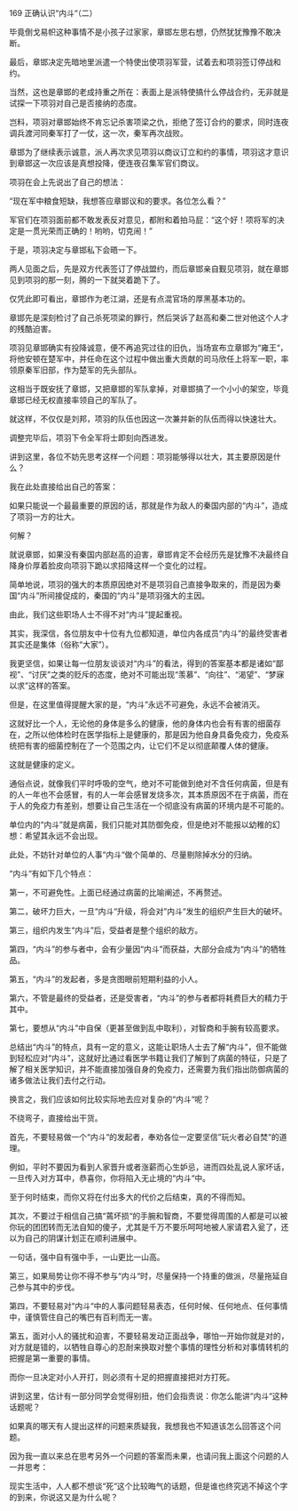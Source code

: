 169 正确认识“内斗“（二）



毕竟倒戈易帜这种事情不是小孩子过家家，章邯左思右想，仍然犹犹豫豫不敢决断。

最后，章邯决定先暗地里派遣一个特使出使项羽军营，试着去和项羽签订停战和约。

当然，这也是章邯的老成持重之所在：表面上是派特使搞什么停战合约，无非就是试探一下项羽对自己是否接纳的态度。

岂料，项羽对章邯始终不肯忘记杀害项梁之仇，拒绝了签订合约的要求，同时连夜调兵渡河同秦军打了一仗，这一次，秦军再次战败。



章邯为了继续表示诚意，派人再次求见项羽以商议订立和约的事情，项羽这才意识到章邯这一次应该是真想投降，便连夜召集军官们商议。

项羽在会上先说出了自己的想法：

“现在军中粮食短缺，我想答应章邯议和的要求。各位怎么看？”

军官们在项羽面前都不敢发表反对意见，都附和着拍马屁：“这个好！项将军的决定是一贯光荣而正确的！哟哟，切克闹！”

于是，项羽决定与章邯私下会晤一下。



两人见面之后，先是双方代表签订了停战盟约，而后章邯亲自觐见项羽，就在章邯见到项羽的那一刻，腾的一下就哭着跪下了。

仅凭此即可看出，章邯作为老江湖，还是有点混官场的厚黑基本功的。

章邯先是深刻检讨了自己杀死项梁的罪行，然后哭诉了赵高和秦二世对他这个人才的残酷迫害。

项羽见章邯确实有投降诚意，便不再追究过往的旧仇，当场宣布立章邯为“雍王“，将他安顿在楚军中，并任命在这个过程中做出重大贡献的司马欣任上将军一职，率领原秦军旧部，作为楚军的先头部队。

这相当于既安抚了章邯，又把章邯的军队拿掉，对章邯搞了一个小小的架空，毕竟章邯已经无权直接率领自己的军队了。

就这样，不仅仅是刘邦，项羽的队伍也因这一次兼并新的队伍而得以快速壮大。

调整完毕后，项羽下令全军将士即刻向西进发。



讲到这里，各位不妨先思考这样一个问题：项羽能够得以壮大，其主要原因是什么？

我在此处直接给出自己的答案：

如果只能说一个最最重要的原因的话，那就是作为敌人的秦国内部的“内斗”，造成了项羽一方的壮大。

何解？

就说章邯，如果没有秦国内部赵高的迫害，章邯肯定不会经历先是犹豫不决最终自降身价厚着脸皮向项羽下跪以求招降这样一个变化的过程。

简单地说，项羽的强大的本质原因绝对不是项羽自己直接争取来的，而是因为秦国“内斗”所间接促成的，秦国的“内斗”是项羽强大的主因。

由此，我们这些职场人士不得不对“内斗”提起重视。

其实，我深信，各位朋友中十位有九位都知道，单位内各成员“内斗”的最终受害者其实还是集体（俗称“大家”）。

我更坚信，如果让每一位朋友谈谈对“内斗”的看法，得到的答案基本都是诸如“鄙视”、“讨厌”之类的贬斥的态度，绝对不可能出现“羡慕”、“向往”、“渴望”、“梦寐以求”这样的答案。

但是，在这里值得提醒大家的是，“内斗”永远不可避免，永远不会被消灭。

这就好比一个人，无论他的身体是多么的健康，他的身体内也会有有害的细菌存在，之所以他体检时在医学指标上是健康的，那是因为他自身具备免疫力，免疫系统把有害的细菌控制在了一个范围之内，让它们不足以彻底颠覆人体的健康。

这就是健康的定义。



通俗点说，就像我们平时呼吸的空气，绝对不可能做到绝对不含任何病菌，但是有的人一年也不会感冒，有的人一年会感冒发烧多次，其本质原因不在于病菌，而在于人的免疫力有差别，想要让自己生活在一个彻底没有病菌的环境内是不可能的。

单位内的“内斗”就是病菌，我们只能对其防御免疫，但是绝对不能报以幼稚的幻想：希望其永远不会出现。

此处，不妨针对单位的人事“内斗“做个简单的、尽量剔除掉水分的归纳。



“内斗“有如下几个特点：

第一，不可避免性。上面已经通过病菌的比喻阐述，不再赘述。

第二，破坏力巨大，一旦“内斗“升级，将会对”内斗“发生的组织产生巨大的破坏。

第三，组织内发生“内斗”后，受益者是整个组织的敌方。

第四，“内斗”的参与者中，会有少量因“内斗”而获益，大部分会成为“内斗”的牺牲品。

第五，“内斗”的发起者，多是贪图眼前短期利益的小人。

第六，不管是最终的受益者，还是受害者，“内斗”的参与者都将耗费巨大的精力于其中。

第七，要想从“内斗”中自保（更甚至做到乱中取利），对智商和手腕有较高要求。



总结出“内斗”的特点，具有一定的意义，这能让职场人士去了解“内斗”，但不能做到轻松应对“内斗”，这就好比通过看医学书籍让我们了解到了病菌的特征，只是了解了相关医学知识，并不能直接加强自身的免疫力，还需要为我们指出防御病菌的诸多做法让我们去付之行动。

换言之，我们应该如何比较实际地去应对复杂的“内斗“呢？

不绕弯子，直接给出干货。



首先，不要轻易做一个“内斗“的发起者，奉劝各位一定要坚信”玩火者必自焚“的道理。

例如，平时不要因为看到人家晋升或者涨薪而心生妒忌，进而四处乱说人家坏话，一旦传入对方耳中，恭喜你，你将陷入无止境的“内斗“中。

至于何时结束，而你又将在付出多大的代价之后结束，真的不得而知。



其次，不要过于相信自己搞“蔫坏损“的手腕和智商，不要觉得周围的人都是可以被你玩的团团转而无法自知的傻子，尤其是千万不要乐呵呵地被人家请君入瓮了，还以为自己的阴谋计划正在顺利进展中。

一句话，强中自有强中手，一山更比一山高。



第三，如果局势让你不得不参与“内斗“时，尽量保持一个持重的做派，尽量拖延自己参与其中的步伐。



第四，不要轻易对“内斗“中的人事问题轻易表态，任何时候、任何地点、任何事情中，谨慎管住自己的嘴巴有百利而无一害。



第五，面对小人的骚扰和迫害，不要轻易发动正面战争，哪怕一开始你就是对的，对方就是错的，以牺牲自尊心的忍耐来换取对整个事情的理性分析和对事情转机的把握是第一重要的事情。

而你一旦决定对小人开打，则必须有十足的把握直接把对方打死。



讲到这里，估计有一部分同学会觉得别扭，他们会指责说：你怎么能讲“内斗“这种话题呢？

如果真的哪天有人提出这样的问题来质疑我，我想我也不知道该怎么回答这个问题。

因为我一直以来总在思考另外一个问题的答案而未果，也请问我上面这个问题的人一并思考：

现实生活中，人人都不想谈“死“这个比较晦气的话题，但是谁也终究逃不掉这个字的到来，你说这又是为什么呢？

